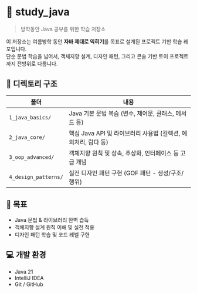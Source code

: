 # 📘 study_java

> 방학동안 Java 공부를 위한 학습 저장소

이 저장소는 여름방학 동안 **자바 제대로 익히기**를 목표로 설계된 프로젝트 기반 학습 레포입니다.  
단순 문법 학습을 넘어서, 객체지향 설계, 디자인 패턴, 그리고 콘솔 기반 토이 프로젝트까지 전방위로 다룹니다.

## 📁 디렉토리 구조

| 폴더 | 내용 |
|------|------|
| `1_java_basics/` | Java 기본 문법 복습 (변수, 제어문, 클래스, 메서드 등) |
| `2_java_core/` | 핵심 Java API 및 라이브러리 사용법 (컬렉션, 예외처리, 람다 등) |
| `3_oop_advanced/` | 객체지향 원칙 및 상속, 추상화, 인터페이스 등 고급 개념 |
| `4_design_patterns/` | 실전 디자인 패턴 구현 (GOF 패턴 - 생성/구조/행위) |

## 🎯 목표

- Java 문법 & 라이브러리 완벽 습득
- 객체지향 설계 원칙 이해 및 실전 적용
- 디자인 패턴 학습 및 코드 레벨 구현

## 💻 개발 환경

- Java 21
- IntelliJ IDEA
- Git / GitHub
